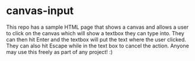 # canvas-input

This repo has a sample HTML page that shows a canvas and allows a user to click on the canvas which will show a textbox they can type into.  They can then hit Enter and the textbox will put the text where the user clicked.  They can also hit Escape while in the text box to cancel the action.  Anyone may use this freely as part of any project! :)
